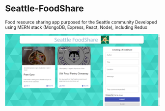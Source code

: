 # Seattle-FoodShare
Food resource sharing app purposed for the Seattle community
Developed using MERN stack (MongoDB, Express, React, Node), including Redux

![Preview](https://github.com/chrisong8/Foodshare/blob/main/client/src/images/showcase.PNG)
